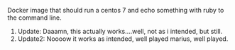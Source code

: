 Docker image that should run a centos 7 and echo something with ruby to the command line.

1. Update: Daaamn, this actually works....well, not as i intended, but still.
2. Update2: Noooow it works as intended, well played marius, well played.
